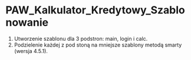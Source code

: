 # PAW_Kalkulator_Kredytowy_Szablonowanie
 1. Utworzenie szablonu dla 3 podstron: main, login i calc.
 2. Podzielenie każdej z pod stoną na mniejsze szablony metodą smarty (wersja 4.5.1).
